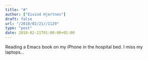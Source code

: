 ```yaml
---
title: "#"
author: ["Eivind Hjertnes"]
draft: false
url: "/2018/02/21//1129"
type: "post"
date: 2018-02-21T01:00:00+01:00
---
```


Reading a Emacs book on my iPhone in the hospital bed. I miss my
laptops...
